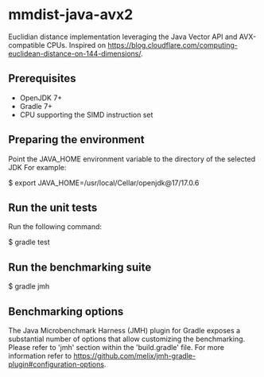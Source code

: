 # mmdist-java-avx2

Euclidian distance implementation leveraging the Java Vector API and AVX-compatible CPUs. Inspired on https://blog.cloudflare.com/computing-euclidean-distance-on-144-dimensions/.

## Prerequisites

* OpenJDK 7+
* Gradle 7+
* CPU supporting the SIMD instruction set

## Preparing the environment

Point the JAVA_HOME environment variable to the directory of the selected JDK 
For example: 

$ export JAVA_HOME=/usr/local/Cellar/openjdk@17/17.0.6 

## Run the unit tests

Run the following command: 

$ gradle test

## Run the benchmarking suite 

$ gradle jmh

## Benchmarking options 

The Java Microbenchmark Harness (JMH) plugin for Gradle exposes a substantial number of options that allow customizing the benchmarking.
Please refer to 'jmh' section within the 'build.gradle' file. For more information refer to https://github.com/melix/jmh-gradle-plugin#configuration-options.








